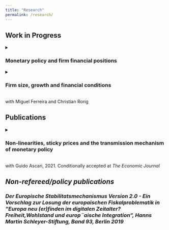 ```yaml
---
title: "Research"
permalink: /research/
---
```

## Work in Progress  


 <details>
   <summary> 
   <h3>Monetary policy and firm financial positions </h3>
   </summary>
</details>



<details>
  <summary> 
  <h3>Firm size, growth and financial conditions </h3> <br> with Miguel Ferreira and Christian Rorig </summary>
  <p> Using a unique dataset covering the universe of Portuguese firms and their credit situation we revisit the relation between firm characteristics, financial factors and their sensitivity to business fluctuations. First, we provide two stylized facts: (1) Financially constrained firms react more to the business cycle and this mechanism is orthogonal to the size channel proposed by Crouzet and Mehrotra (2020). (2) Constrained firms are found across the entire size distribution, also in the top percentiles, which is in contrast to what existing financial friction models would predict. Next, we show that ex-ante heterogeneity of firms, a possible explanatory factor, matters and persists over the firms' life cycle affecting constrained and unconstrained firms differently. Including permanent productivity heterogeneity in a financial frictions model can rationalise the stylized facts and larger constrained firms subsequently lead to stronger aggregate fluctuations.</p>
</details>


## Publications  

<details>
  <summary> 
  <h3>Non-linearities, sticky prices and the transmission mechanism of monetary policy </h3> <br> with Guido Ascari, 2021. Conditionally accepted at <em> The Economic Journal <em> </summary>
  <p>A sticky price theory of the transmission mechanism of monetary policy shocks based on state-dependent pricing yields two testable implications, that do not hold in time-dependent models. First, large monetary policy shocks should yield proportionally larger initial responses of the price level. Second, in a high trend infation regime, the response of the price level to monetary policy shocks should be larger and real effects smaller. Our analysis provides evidence supporting these non-linear effects in the response of the price level in aggregate US data, indicating state-dependent pricing as an important feature of the transmission mechanism of monetary policy.</p>
</details>
 



## Non-refereed/policy publications

### Der Europische Stabilitatsmechanismus Version 2.0 - Ein Vorschlag zur Losung der europaischen Fiskalproblematik in ”Europa neu (er)finden im digitalen Zeitalter? Freiheit,Wohlstand und europ¨aische Integration”, Hanns Martin Schleyer-Stiftung, Band 93, Berlin 2019